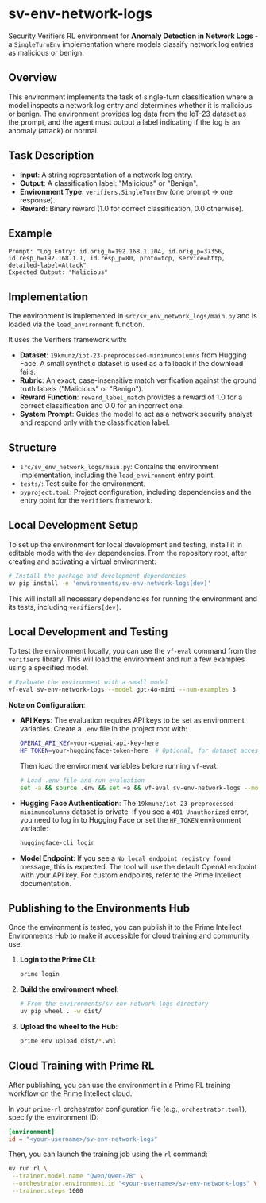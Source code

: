 # sv-env-network-logs

Security Verifiers RL environment for **Anomaly Detection in Network Logs** - a `SingleTurnEnv` implementation where models classify network log entries as malicious or benign.

## Overview

This environment implements the task of single-turn classification where a model inspects a network log entry and determines whether it is malicious or benign. The environment provides log data from the IoT-23 dataset as the prompt, and the agent must output a label indicating if the log is an anomaly (attack) or normal.

## Task Description

- **Input**: A string representation of a network log entry.
- **Output**: A classification label: "Malicious" or "Benign".
- **Environment Type**: `verifiers.SingleTurnEnv` (one prompt → one response).
- **Reward**: Binary reward (1.0 for correct classification, 0.0 otherwise).

## Example

```text
Prompt: "Log Entry: id.orig_h=192.168.1.104, id.orig_p=37356, id.resp_h=192.168.1.1, id.resp_p=80, proto=tcp, service=http, detailed-label=Attack"
Expected Output: "Malicious"
```

## Implementation

The environment is implemented in `src/sv_env_network_logs/main.py` and is loaded via the `load_environment` function.

It uses the Verifiers framework with:

- **Dataset**: `19kmunz/iot-23-preprocessed-minimumcolumns` from Hugging Face. A small synthetic dataset is used as a fallback if the download fails.
- **Rubric**: An exact, case-insensitive match verification against the ground truth labels ("Malicious" or "Benign").
- **Reward Function**: `reward_label_match` provides a reward of 1.0 for a correct classification and 0.0 for an incorrect one.
- **System Prompt**: Guides the model to act as a network security analyst and respond only with the classification label.

## Structure

- `src/sv_env_network_logs/main.py`: Contains the environment implementation, including the `load_environment` entry point.
- `tests/`: Test suite for the environment.
- `pyproject.toml`: Project configuration, including dependencies and the entry point for the `verifiers` framework.

## Local Development Setup

To set up the environment for local development and testing, install it in editable mode with the `dev` dependencies. From the repository root, after creating and activating a virtual environment:

```bash
# Install the package and development dependencies
uv pip install -e 'environments/sv-env-network-logs[dev]'
```

This will install all necessary dependencies for running the environment and its tests, including `verifiers[dev]`.

## Local Development and Testing

To test the environment locally, you can use the `vf-eval` command from the `verifiers` library. This will load the environment and run a few examples using a specified model.

```bash
# Evaluate the environment with a small model
vf-eval sv-env-network-logs --model gpt-4o-mini --num-examples 3
```

**Note on Configuration**:

- **API Keys**: The evaluation requires API keys to be set as environment variables. Create a `.env` file in the project root with:

  ```bash
  OPENAI_API_KEY=your-openai-api-key-here
  HF_TOKEN=your-huggingface-token-here  # Optional, for dataset access
  ```

  Then load the environment variables before running `vf-eval`:

  ```bash
  # Load .env file and run evaluation
  set -a && source .env && set +a && vf-eval sv-env-network-logs --model gpt-5-mini --num-examples 3
  ```

- **Hugging Face Authentication**: The `19kmunz/iot-23-preprocessed-minimumcolumns` dataset is private. If you see a `401 Unauthorized` error, you need to log in to Hugging Face or set the `HF_TOKEN` environment variable:

  ```bash
  huggingface-cli login
  ```

- **Model Endpoint**: If you see a `No local endpoint registry found` message, this is expected. The tool will use the default OpenAI endpoint with your API key. For custom endpoints, refer to the Prime Intellect documentation.

## Publishing to the Environments Hub

Once the environment is tested, you can publish it to the Prime Intellect Environments Hub to make it accessible for cloud training and community use.

1. **Login to the Prime CLI**:

   ```bash
   prime login
   ```

2. **Build the environment wheel**:

   ```bash
   # From the environments/sv-env-network-logs directory
   uv pip wheel . -w dist/
   ```

3. **Upload the wheel to the Hub**:

   ```bash
   prime env upload dist/*.whl
   ```

## Cloud Training with Prime RL

After publishing, you can use the environment in a Prime RL training workflow on the Prime Intellect cloud.

In your `prime-rl` orchestrator configuration file (e.g., `orchestrator.toml`), specify the environment ID:

```toml
[environment]
id = "<your-username>/sv-env-network-logs"
```

Then, you can launch the training job using the `rl` command:

```bash
uv run rl \
 --trainer.model.name "Qwen/Qwen-7B" \
 --orchestrator.environment.id "<your-username>/sv-env-network-logs" \
 --trainer.steps 1000
```
